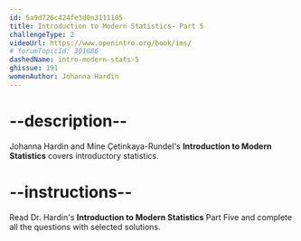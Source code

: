 ```yaml
---
id: 5a9d726c424fe3d0n3111105
title: Introduction to Modern Statistics- Part 5
challengeType: 2
videoUrl: https://www.openintro.org/book/ims/
# forumTopicId: 301086
dashedName: intro-modern-stats-5
ghissue: 191
womenAuthor: Johanna Hardin
---
```


# --description--

Johanna Hardin and Mine Çetinkaya-Rundel's __Introduction to Modern Statistics__ covers introductory statistics.

# --instructions--

Read Dr. Hardin's __Introduction to Modern Statistics__ Part Five and complete all the questions with selected solutions.
